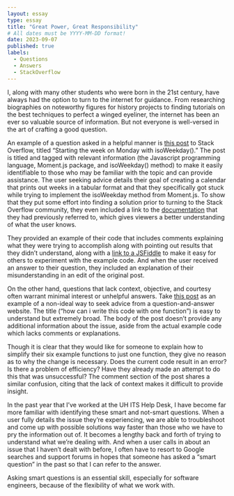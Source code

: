 ```yaml
---
layout: essay
type: essay
title: "Great Power, Great Responsibility"
# All dates must be YYYY-MM-DD format!
date: 2023-09-07
published: true
labels:
  - Questions
  - Answers
  - StackOverflow
---
```


I, along with many other students who were born in the 21st century, have always had the option to turn to the internet for guidance. From researching biographies on noteworthy figures for history projects to finding tutorials on the best techniques to perfect a winged eyeliner, the internet has been an ever so valuable source of information. But not everyone is well-versed in the art of crafting a good question. 

An example of a question asked in a helpful manner is [this post](https://stackoverflow.com/questions/18875649/starting-the-week-on-monday-with-isoweekday) to Stack Overflow, titled “Starting the week on Monday with isoWeekday().” The post is titled and tagged with relevant information (the Javascript programming language, Moment.js package, and isoWeekday() method) to make it easily identifiable to those who may be familiar with the topic and can provide assistance. The user seeking advice details their goal of creating a calendar that prints out weeks in a tabular format and that they specifically got stuck while trying to implement the isoWeekday method from Moment.js. To show that they put some effort into finding a solution prior to turning to the Stack Overflow community, they even included a link to the [documentation](https://momentjs.com/docs/?codekitCB=401206465.298830#/get-set/iso-weekday/) that they had previously referred to, which gives viewers a better understanding of what the user knows. 

They provided an example of their code that includes comments explaining what they were trying to accomplish along with pointing out results that they didn’t understand, along with a [link to a JSFiddle](https://jsfiddle.net/PxAUd/) to make it easy for others to experiment with the example code. And when the user received an answer to their question, they included an explanation of their misunderstanding in an edit of the original post. 

On the other hand, questions that lack context, objective, and courtesy often warrant minimal interest or unhelpful answers. Take [this post](https://stackoverflow.com/questions/76789732/how-can-i-write-this-code-with-one-function) as an example of a non-ideal way to seek advice from a question-and-answer website. The title (“how can i write this code with one function”) is easy to understand but extremely broad. The body of the post doesn’t provide any additional information about the issue, aside from the actual example code which lacks comments or explanations. 

Though it is clear that they would like for someone to explain how to simplify their six example functions to just one function, they give no reason as to why the change is necessary. Does the current code result in an error? Is there a problem of efficiency? Have they already made an attempt to do this that was unsuccessful? The comment section of the post shares a similar confusion, citing that the lack of context makes it difficult to provide insight.

In the past year that I’ve worked at the UH ITS Help Desk, I have become far more familiar with identifying these smart and not-smart questions. When a user fully details the issue they’re experiencing, we are able to troubleshoot and come up with possible solutions way faster than those who we have to pry the information out of. It becomes a lengthy back and forth of trying to understand what we’re dealing with. And when a user calls in about an issue that I haven’t dealt with before, I often have to resort to Google searches and support forums in hopes that someone has asked a “smart question” in the past so that I can refer to the answer. 

Asking smart questions is an essential skill, especially for software engineers, because of the flexibility of what we work with. 
